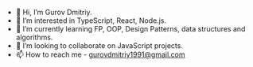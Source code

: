 - 👋 Hi, I’m Gurov Dmitriy.
- 👀 I’m interested in TypeScript, React, Node.js.
- 🌱 I’m currently learning FP, OOP, Design Patterns, data structures and algorithms.
- 💞️ I’m looking to collaborate on JavaScript projects.
- 📫 How to reach me - gurovdmitriy1991@gmail.com

<!---
GurovDmitriy/GurovDmitriy is a ✨ special ✨ repository because its `README.md` (this file) appears on your GitHub profile.
You can click the Preview link to take a look at your changes.
--->
